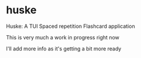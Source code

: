 # huske
Huske: A TUI Spaced repetition Flashcard application

This is very much a work in progress right now

I'll add more info as it's getting a bit more ready

